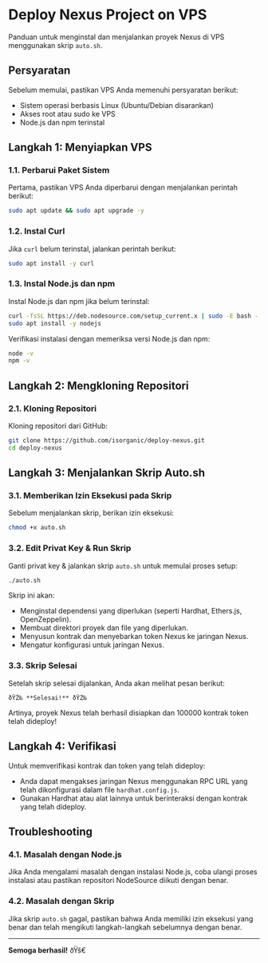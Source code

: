 
# Deploy Nexus Project on VPS

Panduan untuk menginstal dan menjalankan proyek Nexus di VPS menggunakan skrip `auto.sh`.

## Persyaratan

Sebelum memulai, pastikan VPS Anda memenuhi persyaratan berikut:
- Sistem operasi berbasis Linux (Ubuntu/Debian disarankan)
- Akses root atau sudo ke VPS
- Node.js dan npm terinstal

## Langkah 1: Menyiapkan VPS

### 1.1. Perbarui Paket Sistem

Pertama, pastikan VPS Anda diperbarui dengan menjalankan perintah berikut:

```bash
sudo apt update && sudo apt upgrade -y
```

### 1.2. Instal Curl

Jika `curl` belum terinstal, jalankan perintah berikut:

```bash
sudo apt install -y curl
```

### 1.3. Instal Node.js dan npm

Instal Node.js dan npm jika belum terinstal:

```bash
curl -fsSL https://deb.nodesource.com/setup_current.x | sudo -E bash -
sudo apt install -y nodejs
```

Verifikasi instalasi dengan memeriksa versi Node.js dan npm:

```bash
node -v
npm -v
```

## Langkah 2: Mengkloning Repositori

### 2.1. Kloning Repositori

Kloning repositori dari GitHub:

```bash
git clone https://github.com/isorganic/deploy-nexus.git
cd deploy-nexus
```

## Langkah 3: Menjalankan Skrip Auto.sh

### 3.1. Memberikan Izin Eksekusi pada Skrip

Sebelum menjalankan skrip, berikan izin eksekusi:

```bash
chmod +x auto.sh
```

### 3.2. Edit Privat Key & Run Skrip

Ganti privat key & jalankan skrip `auto.sh` untuk memulai proses setup:

```bash
./auto.sh
```

Skrip ini akan:
- Menginstal dependensi yang diperlukan (seperti Hardhat, Ethers.js, OpenZeppelin).
- Membuat direktori proyek dan file yang diperlukan.
- Menyusun kontrak dan menyebarkan token Nexus ke jaringan Nexus.
- Mengatur konfigurasi untuk jaringan Nexus.

### 3.3. Skrip Selesai

Setelah skrip selesai dijalankan, Anda akan melihat pesan berikut:

```
ðŸŽ‰ **Selesai!** ðŸŽ‰
```

Artinya, proyek Nexus telah berhasil disiapkan dan 100000 kontrak token telah dideploy!

## Langkah 4: Verifikasi

Untuk memverifikasi kontrak dan token yang telah dideploy:
- Anda dapat mengakses jaringan Nexus menggunakan RPC URL yang telah dikonfigurasi dalam file `hardhat.config.js`.
- Gunakan Hardhat atau alat lainnya untuk berinteraksi dengan kontrak yang telah dideploy.

## Troubleshooting

### 4.1. Masalah dengan Node.js

Jika Anda mengalami masalah dengan instalasi Node.js, coba ulangi proses instalasi atau pastikan repositori NodeSource diikuti dengan benar.

### 4.2. Masalah dengan Skrip

Jika skrip `auto.sh` gagal, pastikan bahwa Anda memiliki izin eksekusi yang benar dan telah mengikuti langkah-langkah sebelumnya dengan benar.

---

**Semoga berhasil!** ðŸš€
